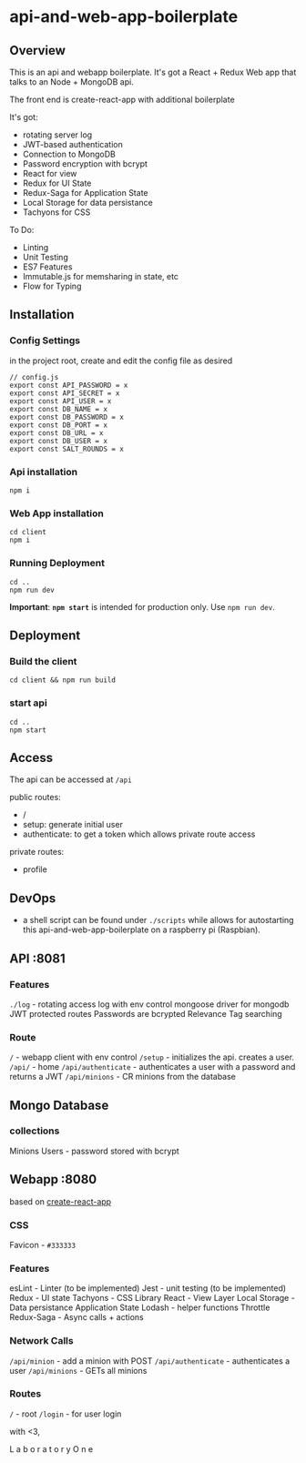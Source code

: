 # api-and-web-app-boilerplate
## Overview

This is an api and webapp boilerplate. It's got a React + Redux Web app that talks to an Node + MongoDB api.

The front end is create-react-app with additional boilerplate

It's got:
- rotating server log
- JWT-based authentication
- Connection to MongoDB 
- Password encryption with bcrypt
- React for view
- Redux for UI State
- Redux-Saga for Application State
- Local Storage for data persistance
- Tachyons for CSS

To Do:
- Linting
- Unit Testing
- ES7 Features
- Immutable.js for memsharing in state, etc
- Flow for Typing

## Installation

### Config Settings
in the project root, create and edit the config file as desired

```
// config.js
export const API_PASSWORD = x
export const API_SECRET = x
export const API_USER = x
export const DB_NAME = x
export const DB_PASSWORD = x
export const DB_PORT = x
export const DB_URL = x
export const DB_USER = x
export const SALT_ROUNDS = x
```

### Api installation
```
npm i
```

### Web App installation
```
cd client
npm i
```

### Running Deployment
```
cd ..
npm run dev
```

**Important**: **`npm start`** is intended for production only. Use `npm run dev`.

## Deployment

### Build the client
```
cd client && npm run build
```

### start api
```
cd ..
npm start
```

## Access
The api can be accessed at `/api`

public routes:
- /
- setup: generate initial user
- authenticate: to get a token which allows private route access

private routes:
- profile

## DevOps
- a shell script can be found under `./scripts` while allows for autostarting this api-and-web-app-boilerplate on a raspberry pi (Raspbian). 

## API :8081
### Features
`./log` - rotating access log with env control
mongoose driver for mongodb
JWT protected routes
Passwords are bcrypted
Relevance Tag searching

### Route
`/` - webapp client with env control
`/setup` - initializes the api. creates a user.
`/api/` - home
`/api/authenticate` - authenticates a user with a password and returns a JWT
`/api/minions` -  CR minions from the database

## Mongo Database

### collections
Minions
Users - password stored with bcrypt

## Webapp :8080
based on [create-react-app](https://github.com/facebookincubator/create-react-app)

### CSS
Favicon - `#333333`

### Features
esLint - Linter (to be implemented)
Jest - unit testing (to be implemented)
Redux - UI state
Tachyons - CSS Library
React - View Layer
Local Storage - Data persistance
    Application State
Lodash - helper functions
    Throttle
Redux-Saga - Async calls + actions

### Network Calls
`/api/minion` - add a minion with POST
`/api/authenticate` - authenticates a user
`/api/minions` - GETs all minions

### Routes
`/` - root
`/login` - for user login

with <3,


L a b o r a t o r y O n e